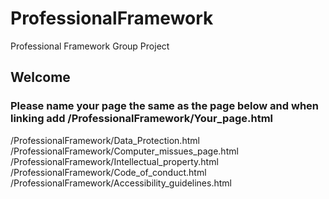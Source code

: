 # ProfessionalFramework
Professional Framework Group Project
## Welcome
### Please name your page the same as the page below and when linking add /ProfessionalFramework/Your_page.html


/ProfessionalFramework/Data_Protection.html
/ProfessionalFramework/Computer_missues_page.html
/ProfessionalFramework/Intellectual_property.html
/ProfessionalFramework/Code_of_conduct.html
/ProfessionalFramework/Accessibility_guidelines.html
